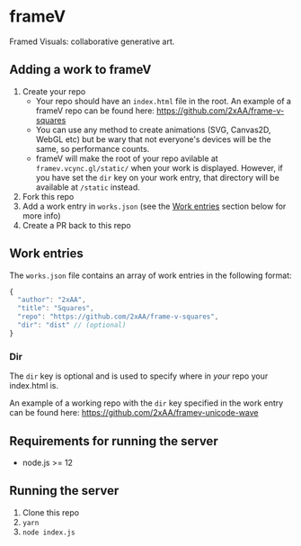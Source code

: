 # frameV
Framed Visuals: collaborative generative art.

## Adding a work to frameV
1. Create your repo
   * Your repo should have an `index.html` file in the root. An example of a frameV repo can be found here: https://github.com/2xAA/frame-v-squares
   * You can use any method to create animations (SVG, Canvas2D, WebGL etc) but be wary that not everyone's devices will be the same, so performance counts.
   * frameV will make the root of your repo avilable at `framev.vcync.gl/static/` when your work is displayed. However, if you have set the `dir` key on your work entry, that directory will be available at `/static` instead.
2. Fork this repo
3. Add a work entry in `works.json` (see the [Work entries](#work-entries) section below for more info)
4. Create a PR back to this repo

## Work entries

The `works.json` file contains an array of work entries in the following format:

```javascript
{
  "author": "2xAA",
  "title": "Squares",
  "repo": "https://github.com/2xAA/frame-v-squares",
  "dir": "dist" // (optional)
}
```

### Dir

The `dir` key is optional and is used to specify where in *your* repo your index.html is.

An example of a working repo with the `dir` key specified in the work entry can be found here: https://github.com/2xAA/framev-unicode-wave

## Requirements for running the server

* node.js >= 12

## Running the server
1. Clone this repo
2. `yarn`
3. `node index.js`
